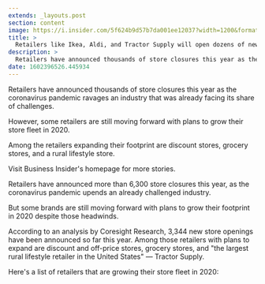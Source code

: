 ```yaml
--- 
extends: _layouts.post 
section: content 
image: https://i.insider.com/5f624b9d57b7da001ee12037?width=1200&format=jpeg 
title: > 
  Retailers like Ikea, Aldi, and Tractor Supply will open dozens of new stores in 2020 while others frantically shutter locations 
description: > 
  Retailers have announced thousands of store closures this year as the coronavirus pandemic ravages an industry that was already facing its share of challenges.However, some retailers are still moving forward with plans to grow their store fleet in 2020.Among the retailers expanding their footprint are discount stores, grocery stores, and a rural lifestyle store.Retailers have announced more than 6,300 store closures this year, as the coronavirus pandemic upends an already challenged industry.Among those retailers with plans to expand are discount and off-price stores, grocery stores, and "the largest rural lifestyle retailer in the United States" — Tractor Supply. 
date: 1602396526.445934 
--- 
```

Retailers have announced thousands of store closures this year as the coronavirus pandemic ravages an industry that was already facing its share of challenges.

However, some retailers are still moving forward with plans to grow their store fleet in 2020.

Among the retailers expanding their footprint are discount stores, grocery stores, and a rural lifestyle store.

Visit Business Insider's homepage for more stories.

Retailers have announced more than 6,300 store closures this year, as the coronavirus pandemic upends an already challenged industry.

But some brands are still moving forward with plans to grow their footprint in 2020 despite those headwinds.

According to an analysis by Coresight Research, 3,344 new store openings have been announced so far this year. Among those retailers with plans to expand are discount and off-price stores, grocery stores, and "the largest rural lifestyle retailer in the United States" — Tractor Supply.

Here's a list of retailers that are growing their store fleet in 2020: